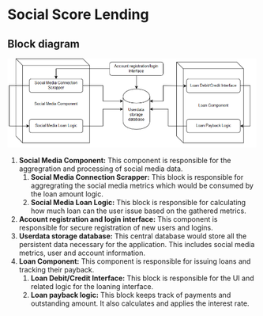 # Social Score Lending

## Block diagram

![Block diagram](./images/BlockDiagram.png)

1. **Social Media Component:** This component is responsible for the aggregration and processing of social media data.
    1. **Social Media Connection Scrapper:** This block is responsible for aggregrating the social media metrics which would be consumed by the loan amount logic.
    2. **Social Media Loan Logic:** This block is responsible for calculating how much loan can the user issue based on the gathered metrics.
2. **Account registration and login interface:** This component is responsible for secure registration of new users and logins.
3. **Userdata storage database:** This central database would store all the persistent data necessary for the application. This includes social media metrics, user and account information.
4. **Loan Component:** This component is responsible for issuing loans and tracking their payback. 
    1. **Loan Debit/Credit Interface:** This block is responsible for the UI and related logic for the loaning interface.
    2. **Loan payback logic:** This block keeps track of payments and outstanding amount. It also calculates and applies the interest rate.